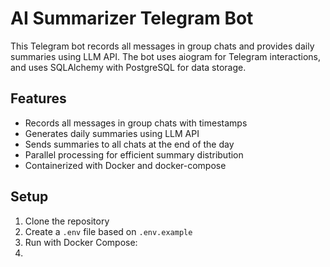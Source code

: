 # AI Summarizer Telegram Bot

This Telegram bot records all messages in group chats and provides daily summaries using LLM API. The bot uses aiogram for Telegram interactions, and uses SQLAlchemy with PostgreSQL for data storage.

## Features

- Records all messages in group chats with timestamps
- Generates daily summaries using LLM API
- Sends summaries to all chats at the end of the day
- Parallel processing for efficient summary distribution
- Containerized with Docker and docker-compose

## Setup

1. Clone the repository
2. Create a `.env` file based on `.env.example`
3. Run with Docker Compose:
4. 